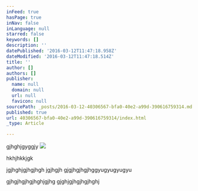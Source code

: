 ```yaml
---
inFeed: true
hasPage: true
inNav: false
inLanguage: null
starred: false
keywords: []
description: ''
datePublished: '2016-03-12T11:47:18.958Z'
dateModified: '2016-03-12T11:47:18.514Z'
title: ''
author: []
authors: []
publisher:
  name: null
  domain: null
  url: null
  favicon: null
sourcePath: _posts/2016-03-12-40306567-bfa0-40e2-a99d-390616759314.md
published: true
url: 40306567-bfa0-40e2-a99d-390616759314/index.html
_type: Article

---
```

gjhghjgyggjy
![](https://the-grid-user-content.s3-us-west-2.amazonaws.com/a5e098e9-c369-4453-a9dc-62ed08f62462.jpg)

hkhjhkkjgk

jgjhghjgjhgjhgh jgjhgjh gjgjhgjhgjhggyugyugyugyu

gjhgjhgjhgjhghjgjhg gjghjgjhgjhgjhghj